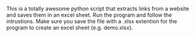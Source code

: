 This is a totally awesome python script that extracts links from a website and saves them in an excel sheet. Run the program and follow the intrustions. Make sure you save the file with a .xlsx extention for the program to create an excel sheet (e.g. demo.xlsx).
